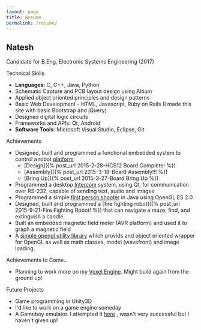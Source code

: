 ```yaml
---
layout: page
title: Resume
permalink: /resume/
---
```


Natesh
------

Candidate for B.Eng, Electronic Systems Engineering (2017)


Technical Skills

* **Languages**: C, C++, Java, Python
* Schematic Capture and PCB layout design using Altium
* Applied object oriented principles and design patterns
* Basic Web Development - HTML, Javascript, Ruby on Rails (I made this site with basic Bootstrap and jQuery)
* Designed digital logic circuits
* Frameworks and APIs: Qt, Android
* **Software Tools**: Microsoft Visual Studio, Eclipse, Git


Achievements

* Designed, built and programmed a functional embedded system to control a robot [platform](https://github.com/nnarain/ESEPlatformController)
	* [Design]({% post_url 2015-2-28-HCS12 Board Complete! %})
	* [Assembly]({% post_url 2015-3-18-Board Assembly!!! %})
	* [Bring Up]({% post_url 2015-3-27-Board Bring Up %})
* Programmed a desktop [Intercom](https://github.com/nnarain/ESEIntercom) system, using Qt, for communication over RS-232, capable of sending text, audio and images
* Programmed a simple [first person shooter](https://github.com/nnarain/firstpersonshooter) in Java using OpenGL ES 2.0
* Designed, built and programmed a [fire fighting robot]({% post_url 2015-9-21-Fire Fighting Robot! %}) that can navigate a maze, find, and extinguish a candle
* Built an embedded magnetic field meter (AVR platform) and used it to graph a magnetic field
* A [simple opengl utility library](https://github.com/nnarain/sgl-wrapper) which provids and object oriented wrapper for OpenGL as well as math classes, model (wavefront) and image loading.

Achievements to Come..

* Planning to work more on my [Voxel Engine](https://github.com/nnarain/VoxelEngine/tree/develop). Might build again from the ground up!

Future Projects

* Game programming in Unity3D
* I'd like to work on a game engine someday
* A Gameboy emulator. I attempted it [here](https://github.com/nnarain/GameBoyCore) , wasn't very successful but I haven't given up!
